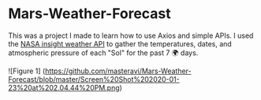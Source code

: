 # Mars-Weather-Forecast

This was a project I made to learn how to use Axios and simple APIs. I used the [NASA insight weather API](https://mars.nasa.gov/insight/weather/) to gather the temperatures, dates, and atmospheric pressure of each "Sol" for the past 7 🌍 days.

![Figure 1]
(https://github.com/masteravi/Mars-Weather-Forecast/blob/master/Screen%20Shot%202020-01-23%20at%202.04.44%20PM.png)